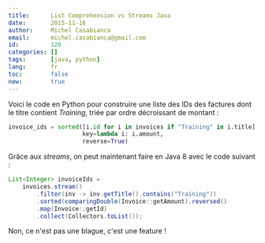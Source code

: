 ```yaml
---
title:      List Comprehension vs Streams Java
date:       2015-11-16
author:     Michel Casabianca
email:      michel.casabianca@gmail.com
id:         120
categories: []
tags:       [java, python]
lang:       fr
toc:        false
new:        true
---
```


Voici le code en Python pour construire une liste des IDs des factures dont le titre contient *Training*, triée par ordre décroissant de montant :

```python
invoice_ids = sorted([i.id for i in invoices if "Training" in i.title],
                     key=lambda i: i.amount,
                     reverse=True)
```

Grâce aux *streams*, on peut maintenant faire en Java 8 avec le code suivant :

```java
List<Integer> invoiceIds = 
    invoices.stream()
        .filter(inv -> inv.getTitle().contains("Training"))
        .sorted(comparingDouble(Invoice::getAmount).reversed()
        .map(Invoice::getId)
        .collect(Collectors.toList());
```

Non, ce n'est pas une blague, c'est une feature !
